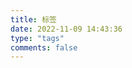 ```yaml
---
title: 标签
date: 2022-11-09 14:43:36
type: "tags"
comments: false
---
```

<div id="tags-chart" data-length="10" style="height: 300px; padding: 10px;"></div>